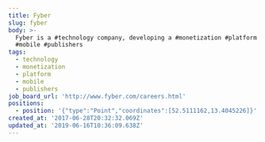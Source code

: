 ```yaml
---
title: Fyber
slug: fyber
body: >-
  Fyber is a #technology company, developing a #monetization #platform for
  #mobile #publishers
tags:
  - technology
  - monetization
  - platform
  - mobile
  - publishers
job_board_url: 'http://www.fyber.com/careers.html'
positions:
  - position: '{"type":"Point","coordinates":[52.5111162,13.4045226]}'
created_at: '2017-06-28T20:32:32.069Z'
updated_at: '2019-06-16T10:36:09.638Z'
---
```


